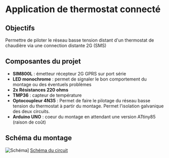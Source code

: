 # Application de thermostat connecté

## Objectifs
Permettre de piloter le réseau basse tension distant d'un thermostat de chaudière via une connection distante 2G (SMS)

## Composantes du projet
- **SIM800L** : émetteur récepteur 2G GPRS sur port série
- **LED monochrome** : permet de signaler le bon comportement du montage ou des éventuels problèmes
- **2x Résistances 220 ohms**
- **TMP36** : capteur de température
- **Optocoupleur 4N35** : Permet de faire le pilotage du réseau basse tension du thermostat à partir du montage. Permet l'isolation galvanique des deux circuits.
- **Arduino UNO** : coeur du montage en attendant une version ATtiny85 (raison de coût)

## Schéma du montage
![Schéma](https://www.tinkercad.com/things/bOKf7TTl9bY-thermostat/editel?sharecode=k6dUCqKOuqLPY_ALAoaU46QItPdpttJL33RTVWE1nWM=)]
[Schéma du circuit](https://www.tinkercad.com/things/bOKf7TTl9bY-thermostat/editel?sharecode=k6dUCqKOuqLPY_ALAoaU46QItPdpttJL33RTVWE1nWM=)

[//]: # (Un commentaire)